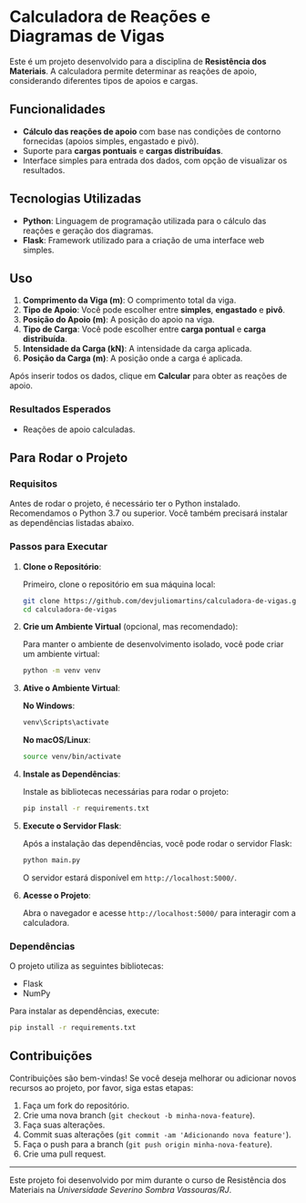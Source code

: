 # Calculadora de Reações e Diagramas de Vigas
Este é um projeto desenvolvido para a disciplina de **Resistência dos Materiais**. A calculadora permite determinar as reações de apoio, considerando diferentes tipos de apoios e cargas.

## Funcionalidades

- **Cálculo das reações de apoio** com base nas condições de contorno fornecidas (apoios simples, engastado e pivô).
- Suporte para **cargas pontuais** e **cargas distribuídas**.
- Interface simples para entrada dos dados, com opção de visualizar os resultados.

## Tecnologias Utilizadas

- **Python**: Linguagem de programação utilizada para o cálculo das reações e geração dos diagramas.
- **Flask**: Framework utilizado para a criação de uma interface web simples.

## Uso

1. **Comprimento da Viga (m)**: O comprimento total da viga.
2. **Tipo de Apoio**: Você pode escolher entre **simples**, **engastado** e **pivô**.
3. **Posição do Apoio (m)**: A posição do apoio na viga.
4. **Tipo de Carga**: Você pode escolher entre **carga pontual** e **carga distribuída**.
5. **Intensidade da Carga (kN)**: A intensidade da carga aplicada.
6. **Posição da Carga (m)**: A posição onde a carga é aplicada.

Após inserir todos os dados, clique em **Calcular** para obter as reações de apoio.

### Resultados Esperados

- Reações de apoio calculadas.

## Para Rodar o Projeto

### Requisitos

Antes de rodar o projeto, é necessário ter o Python instalado. Recomendamos o Python 3.7 ou superior. Você também precisará instalar as dependências listadas abaixo.

### Passos para Executar

1. **Clone o Repositório**:

    Primeiro, clone o repositório em sua máquina local:

    ```bash
    git clone https://github.com/devjuliomartins/calculadora-de-vigas.git
    cd calculadora-de-vigas
    ```

2. **Crie um Ambiente Virtual** (opcional, mas recomendado):

    Para manter o ambiente de desenvolvimento isolado, você pode criar um ambiente virtual:

    ```bash
    python -m venv venv
    ```

3. **Ative o Ambiente Virtual**:

   **No Windows**:
      ```bash
      venv\Scripts\activate
      ```
   **No macOS/Linux**:
      ```bash
      source venv/bin/activate
      ```

4. **Instale as Dependências**:

    Instale as bibliotecas necessárias para rodar o projeto:

    ```bash
    pip install -r requirements.txt
    ```

5. **Execute o Servidor Flask**:

    Após a instalação das dependências, você pode rodar o servidor Flask:

    ```bash
    python main.py
    ```

    O servidor estará disponível em `http://localhost:5000/`.

6. **Acesse o Projeto**:

    Abra o navegador e acesse `http://localhost:5000/` para interagir com a calculadora.

### Dependências

O projeto utiliza as seguintes bibliotecas:

- Flask
- NumPy

Para instalar as dependências, execute:

```bash
pip install -r requirements.txt
```

## Contribuições

Contribuições são bem-vindas! Se você deseja melhorar ou adicionar novos recursos ao projeto, por favor, siga estas etapas:

1. Faça um fork do repositório.
2. Crie uma nova branch (`git checkout -b minha-nova-feature`).
3. Faça suas alterações.
4. Commit suas alterações (`git commit -am 'Adicionando nova feature'`).
5. Faça o push para a branch (`git push origin minha-nova-feature`).
6. Crie uma pull request.

---

Este projeto foi desenvolvido por mim durante o curso de Resistência dos Materiais na *Universidade Severino Sombra Vassouras/RJ*.
